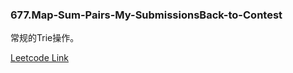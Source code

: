 ### 677.Map-Sum-Pairs-My-SubmissionsBack-to-Contest

常规的Trie操作。

[Leetcode Link](https://leetcode.com/problems/map-sum-pairs)
